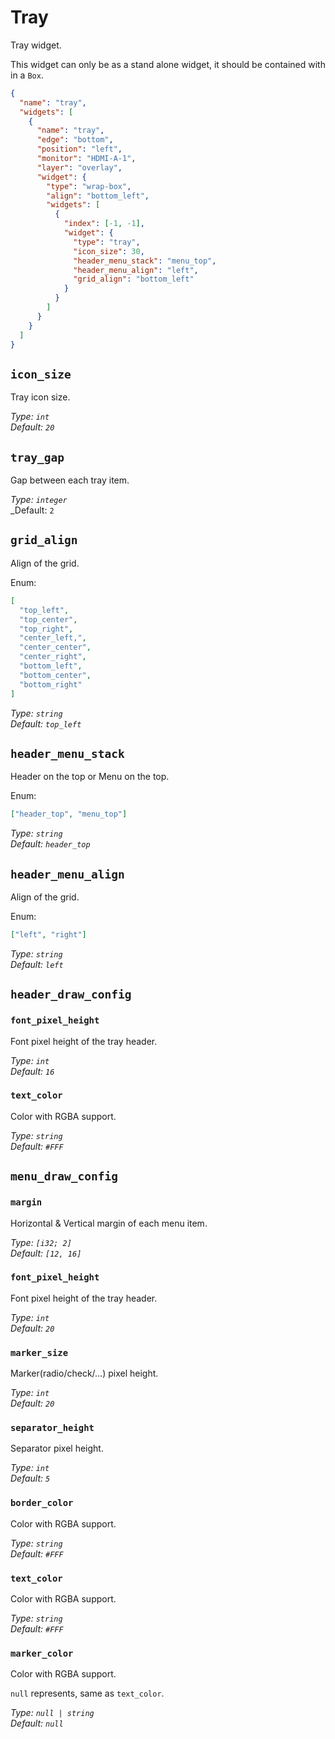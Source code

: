 # Tray

Tray widget.

This widget can only be as a stand alone widget, it should be contained with in a `Box`.

```json
{
  "name": "tray",
  "widgets": [
    {
      "name": "tray",
      "edge": "bottom",
      "position": "left",
      "monitor": "HDMI-A-1",
      "layer": "overlay",
      "widget": {
        "type": "wrap-box",
        "align": "bottom_left",
        "widgets": [
          {
            "index": [-1, -1],
            "widget": {
              "type": "tray",
              "icon_size": 30,
              "header_menu_stack": "menu_top",
              "header_menu_align": "left",
              "grid_align": "bottom_left"
            }
          }
        ]
      }
    }
  ]
}
```

## `icon_size`

Tray icon size.

_Type: `int`_  
_Default: `20`_

## `tray_gap`

Gap between each tray item.

_Type: `integer`_  
\_Default: `2`

## `grid_align`

Align of the grid.

Enum:

```json
[
  "top_left",
  "top_center",
  "top_right",
  "center_left,",
  "center_center",
  "center_right",
  "bottom_left",
  "bottom_center",
  "bottom_right"
]
```

_Type: `string`_  
_Default: `top_left`_

## `header_menu_stack`

Header on the top or Menu on the top.

Enum:

```json
["header_top", "menu_top"]
```

_Type: `string`_  
_Default: `header_top`_

## `header_menu_align`

Align of the grid.

Enum:

```json
["left", "right"]
```

_Type: `string`_  
_Default: `left`_

## `header_draw_config`

### `font_pixel_height`

Font pixel height of the tray header.

_Type: `int`_  
_Default: `16`_

### `text_color`

Color with RGBA support.

_Type: `string`_  
_Default: `#FFF`_

## `menu_draw_config`

### `margin`

Horizontal & Vertical margin of each menu item.

_Type: `[i32; 2]`_  
_Default: `[12, 16]`_

### `font_pixel_height`

Font pixel height of the tray header.

_Type: `int`_  
_Default: `20`_

### `marker_size`

Marker(radio/check/...) pixel height.

_Type: `int`_  
_Default: `20`_

### `separator_height`

Separator pixel height.

_Type: `int`_  
_Default: `5`_

### `border_color`

Color with RGBA support.

_Type: `string`_  
_Default: `#FFF`_

### `text_color`

Color with RGBA support.

_Type: `string`_  
_Default: `#FFF`_

### `marker_color`

Color with RGBA support.

`null` represents, same as `text_color`.

_Type: `null | string`_  
_Default: `null`_

